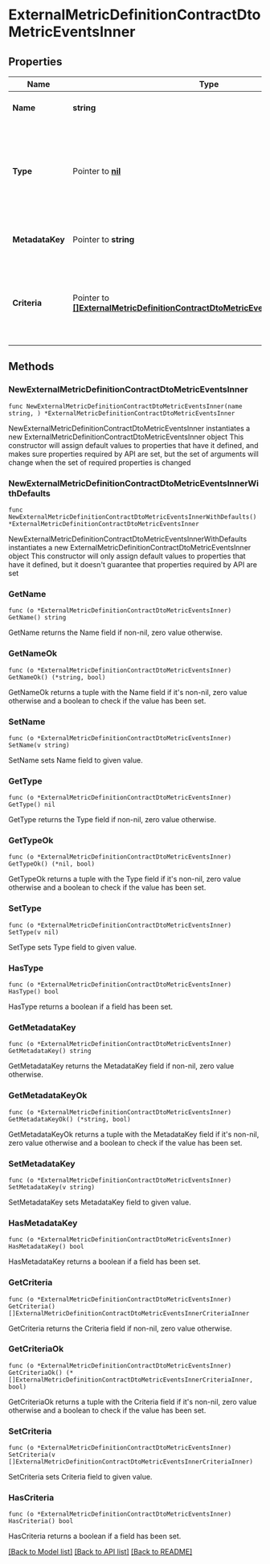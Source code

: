# ExternalMetricDefinitionContractDtoMetricEventsInner

## Properties

Name | Type | Description | Notes
------------ | ------------- | ------------- | -------------
**Name** | **string** | The name of the metric event. | 
**Type** | Pointer to [**nil**](nil.md) | The type of metric event. Allowed values include: count, count_distinct, value, and metadata. | [optional] 
**MetadataKey** | Pointer to **string** | The key for associated metadata, if applicable. | [optional] 
**Criteria** | Pointer to [**[]ExternalMetricDefinitionContractDtoMetricEventsInnerCriteriaInner**](ExternalMetricDefinitionContractDtoMetricEventsInnerCriteriaInner.md) | Filtering criteria for the metric event, including conditions and values to refine the event data. | [optional] 

## Methods

### NewExternalMetricDefinitionContractDtoMetricEventsInner

`func NewExternalMetricDefinitionContractDtoMetricEventsInner(name string, ) *ExternalMetricDefinitionContractDtoMetricEventsInner`

NewExternalMetricDefinitionContractDtoMetricEventsInner instantiates a new ExternalMetricDefinitionContractDtoMetricEventsInner object
This constructor will assign default values to properties that have it defined,
and makes sure properties required by API are set, but the set of arguments
will change when the set of required properties is changed

### NewExternalMetricDefinitionContractDtoMetricEventsInnerWithDefaults

`func NewExternalMetricDefinitionContractDtoMetricEventsInnerWithDefaults() *ExternalMetricDefinitionContractDtoMetricEventsInner`

NewExternalMetricDefinitionContractDtoMetricEventsInnerWithDefaults instantiates a new ExternalMetricDefinitionContractDtoMetricEventsInner object
This constructor will only assign default values to properties that have it defined,
but it doesn't guarantee that properties required by API are set

### GetName

`func (o *ExternalMetricDefinitionContractDtoMetricEventsInner) GetName() string`

GetName returns the Name field if non-nil, zero value otherwise.

### GetNameOk

`func (o *ExternalMetricDefinitionContractDtoMetricEventsInner) GetNameOk() (*string, bool)`

GetNameOk returns a tuple with the Name field if it's non-nil, zero value otherwise
and a boolean to check if the value has been set.

### SetName

`func (o *ExternalMetricDefinitionContractDtoMetricEventsInner) SetName(v string)`

SetName sets Name field to given value.


### GetType

`func (o *ExternalMetricDefinitionContractDtoMetricEventsInner) GetType() nil`

GetType returns the Type field if non-nil, zero value otherwise.

### GetTypeOk

`func (o *ExternalMetricDefinitionContractDtoMetricEventsInner) GetTypeOk() (*nil, bool)`

GetTypeOk returns a tuple with the Type field if it's non-nil, zero value otherwise
and a boolean to check if the value has been set.

### SetType

`func (o *ExternalMetricDefinitionContractDtoMetricEventsInner) SetType(v nil)`

SetType sets Type field to given value.

### HasType

`func (o *ExternalMetricDefinitionContractDtoMetricEventsInner) HasType() bool`

HasType returns a boolean if a field has been set.

### GetMetadataKey

`func (o *ExternalMetricDefinitionContractDtoMetricEventsInner) GetMetadataKey() string`

GetMetadataKey returns the MetadataKey field if non-nil, zero value otherwise.

### GetMetadataKeyOk

`func (o *ExternalMetricDefinitionContractDtoMetricEventsInner) GetMetadataKeyOk() (*string, bool)`

GetMetadataKeyOk returns a tuple with the MetadataKey field if it's non-nil, zero value otherwise
and a boolean to check if the value has been set.

### SetMetadataKey

`func (o *ExternalMetricDefinitionContractDtoMetricEventsInner) SetMetadataKey(v string)`

SetMetadataKey sets MetadataKey field to given value.

### HasMetadataKey

`func (o *ExternalMetricDefinitionContractDtoMetricEventsInner) HasMetadataKey() bool`

HasMetadataKey returns a boolean if a field has been set.

### GetCriteria

`func (o *ExternalMetricDefinitionContractDtoMetricEventsInner) GetCriteria() []ExternalMetricDefinitionContractDtoMetricEventsInnerCriteriaInner`

GetCriteria returns the Criteria field if non-nil, zero value otherwise.

### GetCriteriaOk

`func (o *ExternalMetricDefinitionContractDtoMetricEventsInner) GetCriteriaOk() (*[]ExternalMetricDefinitionContractDtoMetricEventsInnerCriteriaInner, bool)`

GetCriteriaOk returns a tuple with the Criteria field if it's non-nil, zero value otherwise
and a boolean to check if the value has been set.

### SetCriteria

`func (o *ExternalMetricDefinitionContractDtoMetricEventsInner) SetCriteria(v []ExternalMetricDefinitionContractDtoMetricEventsInnerCriteriaInner)`

SetCriteria sets Criteria field to given value.

### HasCriteria

`func (o *ExternalMetricDefinitionContractDtoMetricEventsInner) HasCriteria() bool`

HasCriteria returns a boolean if a field has been set.


[[Back to Model list]](../README.md#documentation-for-models) [[Back to API list]](../README.md#documentation-for-api-endpoints) [[Back to README]](../README.md)


